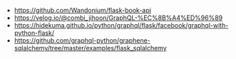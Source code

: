 - https://github.com/Wandonium/flask-book-api
- https://velog.io/@combi_jihoon/GraphQL-%EC%8B%A4%ED%96%89
- https://hidekuma.github.io/python/graphql/flask/facebook/graphql-with-python-flask/
- https://github.com/graphql-python/graphene-sqlalchemy/tree/master/examples/flask_sqlalchemy